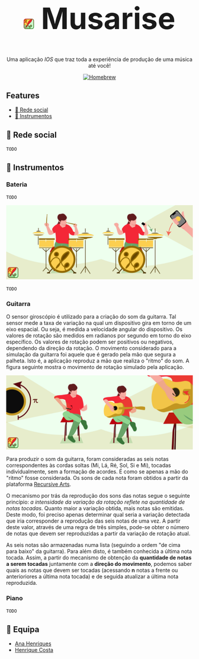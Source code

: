 <h1 style="font-size:80px" align="center"><img height=28cm src="docImages/logo.png"> Musarise</h1>

<p align="center">Uma aplicação <i>IOS</i> que traz toda a experiência de produção de uma música até você!</p> 

<p align="center">
<a href="https://formulae.brew.sh/formula/semgrep">
<img src="https://img.shields.io/badge/Swift-5.5-orange" alt="Homebrew" />
</a>
</p>

<h2> Features </h2>

* [📱 Rede social](#redeSocial)
* [🎵 Instrumentos](#instrumentos)

<a name="redeSocial"><h2>📱 Rede social</h2></a>

```
TODO
```

<a name="instrumentos"><h2>🎵 Instrumentos</h2></a>

### Bateria

```
TODO
```

![Texto alternativo da imagem](docImages/battery.png)


```
TODO
``` 

### Guitarra

O sensor giroscópio é utilizado para a criação do som da guitarra. Tal sensor mede a taxa de variação na qual um dispositivo gira em torno de um eixo espacial. Ou seja, é medida a velocidade angular do dispositivo. Os valores de rotação são medidos em radianos por segundo em torno do eixo específico. Os valores de rotação podem ser positivos ou negativos, dependendo da direção da rotação.  O movimento considerado para a simulação da guitarra foi aquele que é gerado pela mão que segura a palheta. Isto é, a aplicação reproduz a mão que realiza o "ritmo" do som.  A figura seguinte mostra o movimento de rotação simulado pela aplicação.

![Texto alternativo da imagem](docImages/guitar.png)


Para produzir o som da guitarra, foram consideradas as seis notas correspondentes às cordas soltas (Mi, Lá, Ré, Sol, Si e Mi), tocadas individualmente, sem a formação de acordes. É como se apenas a mão do "ritmo" fosse considerada. Os sons de cada nota foram obtidos a partir da plataforma [Recursive Arts](https://recursivearts.com/online-guitar/).

O mecanismo por trás da reprodução dos sons das notas segue o seguinte princípio: *a intensidade da variação da rotação reflete na quantidade de notas tocadas*. Quanto maior a variação obtida, mais notas são emitidas. Deste modo, foi preciso apenas determinar qual seria a variação detectada que iria corresponder a reprodução das seis notas de uma vez. A partir deste valor, através de uma regra de três simples, pode-se  obter o número de notas que devem ser reproduzidas a partir da variação de rotação atual. 

As seis notas são armazenadas numa lista (seguindo a ordem "de cima para baixo" da guitarra). Para além disto, é também conhecida a última nota tocada. Assim, a partir do mecanismo de obtenção da **quantidade de notas a serem tocadas** juntamente com a **direção do movimento**, podemos saber quais as notas que devem ser tocadas (acessando **n** notas a frente ou anterioriores a última nota tocada) e de seguida atualizar a última nota reproduzida. 

### Piano

```
TODO
```

<h2> 👥 Equipa </h2>


- <a href="https://github.com/sailoring-rgb">Ana Henriques</a>
- <a href="https://github.com/LittleLevi05">Henrique Costa</a>
